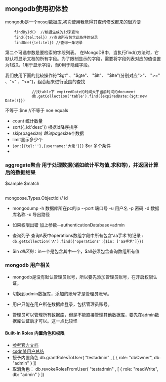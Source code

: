 ## mongodb使用初体验

mongodb是一个nosql数据库,初次使用我觉得其查询修改都来的很方便

        findById()  //根据生成的id来查询
        find({tel:tel}) //查询所有包含此条件的记录
        findOne({tel:tel}) //查询一条记录
第二个可选参数是要检索的字段列表。 在MongoDB中，当执行find()方法时，它默认将显示文档的所有字段。为了限制显示的字段，需要将字段列表对应的值设置为1或0。1用于显示字段，而0用于隐藏字段。

我们使用下面的比较操作符"$gt" 、"$gte"、 "$lt"、 "$lte"(分别对应">"、 ">=" 、"<" 、"<=")，组合起来进行范围的查找

                //找table下 expiredDate的时间大于当前时间的document
                db.getCollection('table').find({expiredDate:{$gt:new Date()}})

不等于 $ne  //不等于 noe equals
+ count 统计数量
+ sort({_id:'desc'}) 根据id降序排序
+ skip(page*size) 跳过page*size个数据
+ limit显示多少个
+ `$or:[{tel:''},{username:'大佬'}]}` $or 多个条件
+ 


### aggregate聚合 用于处理数据(诸如统计平均值,求和等)，并返回计算后的数据结果
$sample $match
##
mongoose.Types.ObjectId // id
+ mongodump -h  数据库所在pc的ip  --port  端口号  -u 用户名  -p 密码  -d 数据库名称  -o 导出路径
+ 如果权限出错 加上参数--authenticationDatabase=admin


+ 查询列子
查询A表中operations数组字段中所有包含‘aa手术’的记录
: `db.getCollection('A').find({'operations':{$in: ['aa手术']}})`
+ $in $all 区别：$in一个是包含其中一个，$all必须包含查询数组所有值






### mongodb 用户相关
+ mongodb是没有默认管理员账号，所以要先添加管理员账号，在开启权限认证。

+ 切换到admin数据库，添加的账号才是管理员账号。

+ 用户只能在用户所在数据库登录，包括管理员账号。

+ 管理员可以管理所有数据库，但是不能直接管理其他数据库，要先在admin数据库认证后才可以。这一点比较怪

#### Built-In Roles 内置角色和权限
+ [参考官方文档](https://docs.mongodb.com/manual/reference/built-in-roles/)
+ [csdn某用户总结](https://blog.csdn.net/kk185800961/article/details/45619863)
+ 授予内置角色
        db.grantRolesToUser( "testadmin" , [ { role: "dbOwner", db: "admin" } ])
+ 取消角色：
        db.revokeRolesFromUser( "testadmin" , [ { role: "readWrite", db: "admin" } ])

